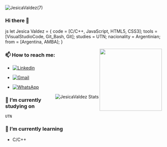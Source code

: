 ![JesicaValdez(7)](https://user-images.githubusercontent.com/95234993/155026237-b1884e44-65d4-4984-8fa9-c8636d385ade.gif)


### Hi there 👋

js
 let Jesica Valdez = {
     code = [C/C++,  JavaScript, HTML5, CSS3];
     tools = [VisualStudioCode, Git_Bash, Git];
     studies = UTN;
     nacionality = Argentinian;
     from = [Argentina, AMBA];
 }


<img align= "right" width= "200px" src= "https://pa1.narvii.com/6580/8098c6e9207376889eeb0532d9f5a0723c4d73f5_hq.gif"/>

### 📫 How to reach me:
- [![Linkedin](https://img.shields.io/badge/-LinkedIn-blue?style=flat&logo=Linkedin&logoColor=white)](www.linkedin.com/in/jesicavaldez/)
- [![Gmail](https://img.shields.io/badge/-Gmail-c14438?style=flat&logo=Gmail&logoColor=white)](mailto:jesica.valddez@gmail.com)
- [![WhatsApp](https://img.shields.io/badge/WhatsApp-+5491132379004-25D366?style=for-the-badge&logo=whatsapp&logoColor=whitelogo=whatsapp&style=flat&href=https://n9.cl/y7sws)](https://n9.cl/y7sws)


  <img align= "right" src="https://github-readme-stats.vercel.app/api?username=JesicaValdez&show_icons=true&theme=radical" alt="JesicaValdez Stats" />
</a>

### 🔭 I’m currently studying on 
``
 UTN
``
### 🌱 I’m currently learning 
- C/C++